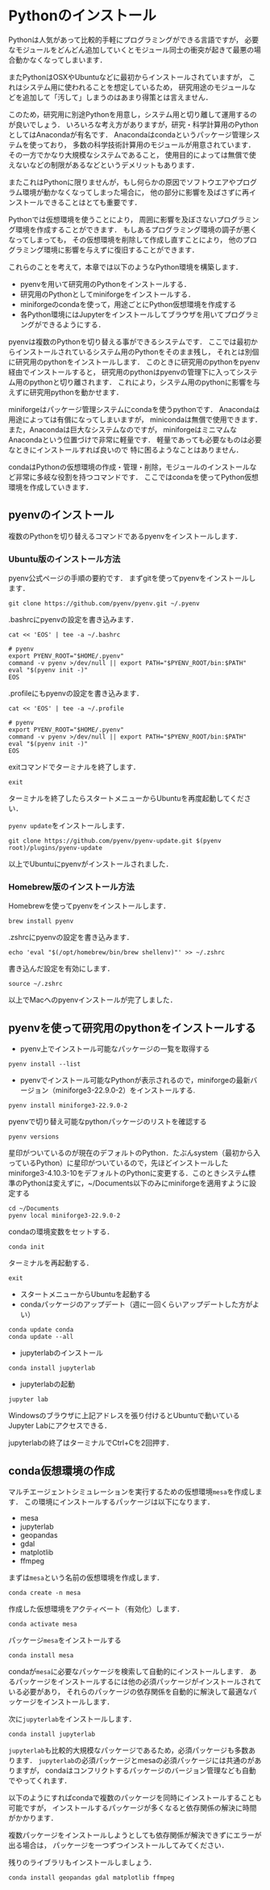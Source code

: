 # Pythonのインストール

Pythonは人気があって比較的手軽にプログラミングができる言語ですが，
必要なモジュールをどんどん追加していくとモジュール同士の衝突が起きて最悪の場合動かなくなってしまいます．

またPythonはOSXやUbuntuなどに最初からインストールされていますが，
これはシステム用に使われることを想定しているため，
研究用途のモジュールなどを追加して「汚して」しまうのはあまり得策とは言えません．

このため，研究用に別途Pythonを用意し，システム用と切り離して運用するのが良いでしょう．
いろいろな考え方がありますが，研究・科学計算用のPythonとしてはAnacondaが有名です．
Anacondaはcondaというパッケージ管理システムを使っており，
多数の科学技術計算用のモジュールが用意されています．
その一方でかなり大規模なシステムであること，
使用目的によっては無償で使えないなどの制限があるなどというデメリットもあります．

またこれはPythonに限りませんが，もし何らかの原因でソフトウエアやプログラム環境が動かなくなってしまった場合に，
他の部分に影響を及ばさずに再インストールできることはとても重要です．

Pythonでは仮想環境を使うことにより，
周囲に影響を及ぼさないプログラミング環境を作成することができます．
もしあるプログラミング環境の調子が悪くなってしまっても，
その仮想環境を削除して作成し直すことにより，
他のプログラミング環境に影響を与えずに復旧することができます．

これらのことを考えて，本章では以下のようなPython環境を構築します．

- pyenvを用いて研究用のPythonをインストールする．
- 研究用のPythonとしてminiforgeをインストールする．
- miniforgeのcondaを使って，用途ごとにPython仮想環境を作成する
- 各Python環境にはJupyterをインストールしてブラウザを用いてプログラミングができるようにする．

pyenvは複数のPythonを切り替える事ができるシステムです．
ここでは最初からインストールされているシステム用のPythonをそのまま残し，
それとは別個に研究用のpythonをインストールします．
このときに研究用のpythonをpyenv経由でインストールすると，
研究用のpythonはpyenvの管理下に入ってシステム用のpythonと切り離されます．
これにより，システム用のpythonに影響を与えずに研究用pythonを動かせます．

miniforgeはパッケージ管理システムにcondaを使うpythonです．
Anacondaは用途によっては有償になってしまいますが，
minicondaは無償で使用できます．
また，Anacondaは巨大なシステムなのですが，
miniforgeはミニマムなAnacondaという位置づけで非常に軽量です．
軽量であっても必要なものは必要なときにインストールすれば良いので
特に困るようなことはありません．

condaはPythonの仮想環境の作成・管理・削除，モジュールのインストールなど非常に多岐な役割を持つコマンドです．
ここではcondaを使ってPython仮想環境を作成していきます．

## pyenvのインストール

複数のPythonを切り替えるコマンドであるpyenvをインストールします．

### Ubuntu版のインストール方法

pyenv公式ページの手順の要約です．
まずgitを使ってpyenvをインストールします．

```
git clone https://github.com/pyenv/pyenv.git ~/.pyenv
```

.bashrcにpyenvの設定を書き込みます．

```
cat << 'EOS' | tee -a ~/.bashrc

# pyenv
export PYENV_ROOT="$HOME/.pyenv"
command -v pyenv >/dev/null || export PATH="$PYENV_ROOT/bin:$PATH"
eval "$(pyenv init -)"
EOS
```


.profileにもpyenvの設定を書き込みます．

```
cat << 'EOS' | tee -a ~/.profile

# pyenv
export PYENV_ROOT="$HOME/.pyenv"
command -v pyenv >/dev/null || export PATH="$PYENV_ROOT/bin:$PATH"
eval "$(pyenv init -)"
EOS
```

exitコマンドでターミナルを終了します．

```
exit
```

ターミナルを終了したらスタートメニューからUbuntuを再度起動してください．

`pyenv update`をインストールします．

```
git clone https://github.com/pyenv/pyenv-update.git $(pyenv root)/plugins/pyenv-update
```

以上でUbuntuにpyenvがインストールされました．

### Homebrew版のインストール方法

Homebrewを使ってpyenvをインストールします．

```
brew install pyenv
```

.zshrcにpyenvの設定を書き込みます．

```
echo 'eval "$(/opt/homebrew/bin/brew shellenv)"' >> ~/.zshrc
```

書き込んだ設定を有効にします．

```
source ~/.zshrc
```

以上でMacへのpyenvインストールが完了しました．

## pyenvを使って研究用のpythonをインストールする

- pyenv上でインストール可能なパッケージの一覧を取得する

```
pyenv install --list
```


- pyenvでインストール可能なPythonが表示されるので，miniforgeの最新バージョン（miniforge3-22.9.0-2）をインストールする.

```
pyenv install miniforge3-22.9.0-2
```

pyenvで切り替え可能なpythonパッケージのリストを確認する
```
pyenv versions
```

星印がついているのが現在のデフォルトのPython．たぶんsystem（最初から入っているPython）に星印がついているので，先ほどインストールしたminiforge3-4.10.3-10をデフォルトのPythonに変更する．このときシステム標準のPythonは変えずに，~/Documents以下のみにminiforgeを適用すように設定する

```
cd ~/Documents
pyenv local miniforge3-22.9.0-2
```

condaの環境変数をセットする．
```
conda init
```

ターミナルを再起動する．
```
exit
```

- スタートメニューからUbuntuを起動する
- condaパッケージのアップデート（週に一回くらいアップデートした方がよい）

```
conda update conda
conda update --all
```

- jupyterlabのインストール
```
conda install jupyterlab
```

- jupyterlabの起動
```
jupyter lab
```

Windowsのブラウザに上記アドレスを張り付けるとUbuntuで動いているJupyter Labにアクセスできる．

jupyterlabの終了はターミナルでCtrl+Cを2回押す．

## conda仮想環境の作成

マルチエージェントシミュレーションを実行するための仮想環境`mesa`を作成します．
この環境にインストールするパッケージは以下になります．

- mesa
- jupyterlab
- geopandas
- gdal
- matplotlib
- ffmpeg

まずは`mesa`という名前の仮想環境を作成します．

```
conda create -n mesa
```

作成した仮想環境をアクティベート（有効化）します．
```
conda activate mesa
```

パッケージ`mesa`をインストールする
```
conda install mesa
```

condaが`mesa`に必要なパッケージを検索して自動的にインストールします．
あるパッケージをインストールするには他の必須パッケージがインストールされている必要があり，
それらのパッケージの依存関係を自動的に解決して最適なパッケージをインストールします．

次に`jupyterlab`をインストールします．

```
conda install jupyterlab
```

`jupyterlab`も比較的大規模なパッケージであるため，必須パッケージも多数あります．
`jupyterlab`の必須パッケージとmesaの必須パッケージには共通のがありますが，
condaはコンフリクトするパッケージのバージョン管理なども自動でやってくれます．

以下のようにすればcondaで複数のパッケージを同時にインストールすることも可能ですが，
インストールするパッケージが多くなると依存関係の解決に時間がかかります．

複数パッケージをインストールしようとしても依存関係が解決できずにエラーが出る場合は，
パッケージを一つずつインストールしてみてください．

残りのライブラリもインストールしましょう．

```
conda install geopandas gdal matplotlib ffmpeg
```
